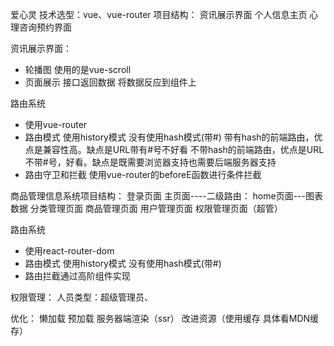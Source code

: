 爱心灵
技术选型：vue、vue-router
项目结构：
资讯展示界面
个人信息主页
心理咨询预约界面

资讯展示界面：
+ 轮播图 使用的是vue-scroll
+ 页面展示 接口返回数据 将数据反应到组件上

路由系统
+ 使用vue-router
+ 路由模式 使用history模式 没有使用hash模式(带#)
带有hash的前端路由，优点是兼容性高。缺点是URL带有#号不好看
不带hash的前端路由，优点是URL不带#号，好看。缺点是既需要浏览器支持也需要后端服务器支持
+ 路由守卫和拦截 使用vue-router的beforeE函数进行条件拦截


商品管理信息系统项目结构：
登录页面
主页面----二级路由： home页面---图表数据
                   分类管理页面
                   商品管理页面
                   用户管理页面
                   权限管理页面（超管）

路由系统
+ 使用react-router-dom
+ 路由模式 使用history模式 没有使用hash模式(带#)
+ 路由拦截通过高阶组件实现

权限管理：
人员类型：超级管理员、


优化：
懒加载
预加载
服务器端渲染（ssr）
改进资源（使用缓存 具体看MDN缓存）
